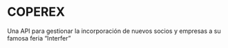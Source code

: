 # COPEREX
Una API para gestionar la incorporación de nuevos socios y empresas a su famosa feria “Interfer”
